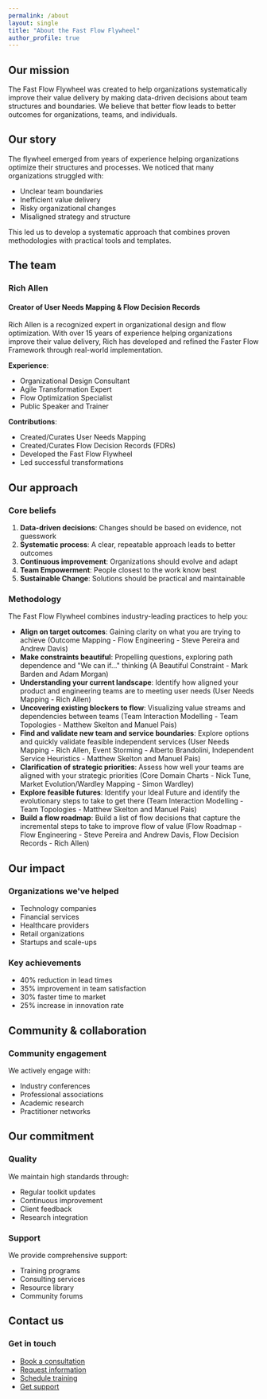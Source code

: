 ```yaml
---
permalink: /about
layout: single
title: "About the Fast Flow Flywheel"
author_profile: true
---
```


## Our mission

The Fast Flow Flywheel was created to help organizations systematically improve their value delivery by making data-driven decisions about team structures and boundaries. We believe that better flow leads to better outcomes for organizations, teams, and individuals.

## Our story

The flywheel emerged from years of experience helping organizations optimize their structures and processes. We noticed that many organizations struggled with:

- Unclear team boundaries
- Inefficient value delivery
- Risky organizational changes
- Misaligned strategy and structure

This led us to develop a systematic approach that combines proven methodologies with practical tools and templates.

## The team

### Rich Allen

#### Creator of User Needs Mapping & Flow Decision Records

Rich Allen is a recognized expert in organizational design and flow optimization. With over 15 years of experience helping organizations improve their value delivery, Rich has developed and refined the Faster Flow Framework through real-world implementation.

**Experience**:

- Organizational Design Consultant
- Agile Transformation Expert
- Flow Optimization Specialist
- Public Speaker and Trainer

**Contributions**:

- Created/Curates User Needs Mapping
- Created/Curates Flow Decision Records (FDRs)
- Developed the Fast Flow Flywheel
- Led successful transformations

## Our approach

### Core beliefs

1. **Data-driven decisions**: Changes should be based on evidence, not guesswork
2. **Systematic process**: A clear, repeatable approach leads to better outcomes
3. **Continuous improvement**: Organizations should evolve and adapt
4. **Team Empowerment**: People closest to the work know best
5. **Sustainable Change**: Solutions should be practical and maintainable

### Methodology

The Fast Flow Flywheel combines industry-leading practices to help you:

- **Align on target outcomes**: Gaining clarity on what you are trying to achieve (Outcome Mapping - Flow Engineering - Steve Pereira and Andrew Davis)
- **Make constraints beautiful**: Propelling questions, exploring path dependence and "We can if..." thinking (A Beautiful Constraint - Mark Barden and Adam Morgan)
- **Understanding your current landscape**: Identify how aligned your product and engineering teams are to meeting user needs (User Needs Mapping - Rich Allen)
- **Uncovering existing blockers to flow**: Visualizing value streams and dependencies between teams (Team Interaction Modelling - Team Topologies - Matthew Skelton and Manuel Pais)
- **Find and validate new team and service boundaries**: Explore options and quickly validate feasible independent services (User Needs Mapping - Rich Allen, Event Storming - Alberto Brandolini, Independent Service Heuristics - Matthew Skelton and Manuel Pais)
- **Clarification of strategic priorities**:  Assess how well your teams are aligned with your strategic priorities (Core Domain Charts - Nick Tune, Market Evolution/Wardley Mapping - Simon Wardley)
- **Explore feasible futures**: Identify your Ideal Future and identify the evolutionary steps to take to get there (Team Interaction Modelling - Team Topologies - Matthew Skelton and Manuel Pais)
- **Build a flow roadmap**: Build a list of flow decisions that capture the incremental steps to take to improve flow of value (Flow Roadmap - Flow Engineering - Steve Pereira and Andrew Davis, Flow Decision Records - Rich Allen)

## Our impact

### Organizations we've helped

- Technology companies
- Financial services
- Healthcare providers
- Retail organizations
- Startups and scale-ups

### Key achievements

- 40% reduction in lead times
- 35% improvement in team satisfaction
- 30% faster time to market
- 25% increase in innovation rate

## Community & collaboration

### Community engagement

We actively engage with:

- Industry conferences
- Professional associations
- Academic research
- Practitioner networks

## Our commitment

### Quality

We maintain high standards through:

- Regular toolkit updates
- Continuous improvement
- Client feedback
- Research integration

### Support

We provide comprehensive support:

- Training programs
- Consulting services
- Resource library
- Community forums

## Contact us

### Get in touch

- [Book a consultation](/contact)
- [Request information](/contact)
- [Schedule training](/contact)
- [Get support](/contact)
